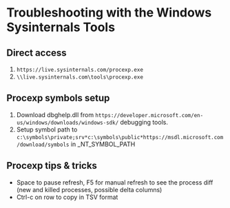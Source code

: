 # Troubleshooting with the Windows Sysinternals Tools

## Direct access

1. `https://live.sysinternals.com/procexp.exe`
2. `\\live.sysinternals.com\tools\procexp.exe`

## Procexp symbols setup

1. Download dbghelp.dll from `https://developer.microsoft.com/en-us/windows/downloads/windows-sdk/` debugging tools.
2. Setup symbol path to `c:\symbols\private;srv*c:\symbols\public*https://msdl.microsoft.com/download/symbols` in _NT_SYMBOL_PATH

## Procexp tips & tricks

- Space to pause refresh, F5 for manual refresh to see the process diff (new and killed processes, possible delta columns)
- Ctrl-c on row to copy in TSV format
